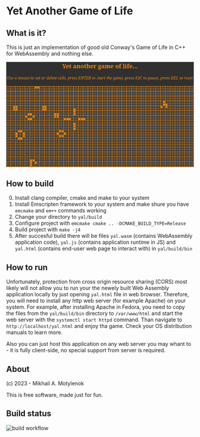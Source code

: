 # Yet Another Game of Life
## What is it?

This is just an implementation of good old Conway's Game of Life in C++ for WebAssembly and nothing else.


![alt text](https://github.com/muxamot/yal/blob/master/pic/screenshot_2.png "Screenshot 2")


## How to build

0) Install clang compiler, cmake and make to your system 
1) Install Emscripten framework to your system and make shure you have `emcmake` and `em++` commands working
2) Change your directory to `yal/build`
2) Configure project with `emcmake cmake .. -DCMAKE_BUILD_TYPE=Release`
3) Build project with `make -j4`
4) After succesful build there will be files `yal.wasm` (contains WebAssembly application code), 
`yal.js` (contains application runtime in JS) and `yal.html` (contains end-user web page to interact with) in `yal/build/bin`

## How to run
Unfortunately, protection from cross origin resource sharing (CORS) most likely will not allow you to run your the newely built
 Web Assembly application locally by just opening `yal.html` file in web browser. 
Therefore, you will need to install any http web server (for example Apache) on your system. For example, after installing Apache in Fedora,
 you need to copy the files from the `yal/build/bin` directory to `/var/www/html` and start the web server with the `systemctl start httpd` command. 
Than navigate to `http://localhost/yal.html` and enjoy tha game.
Check your OS distribution manuals to learn more.
 

Also you can just host this application on any web server you may whant to - it is fully client-side, no special 
support from server is required. 

## About
(c) 2023 - Mikhail A. Motylenok

This is free software, made just for fun.

## Build status
![build workflow](https://github.com/muxamot/yal/actions/workflows/cmake.yml/badge.svg)
